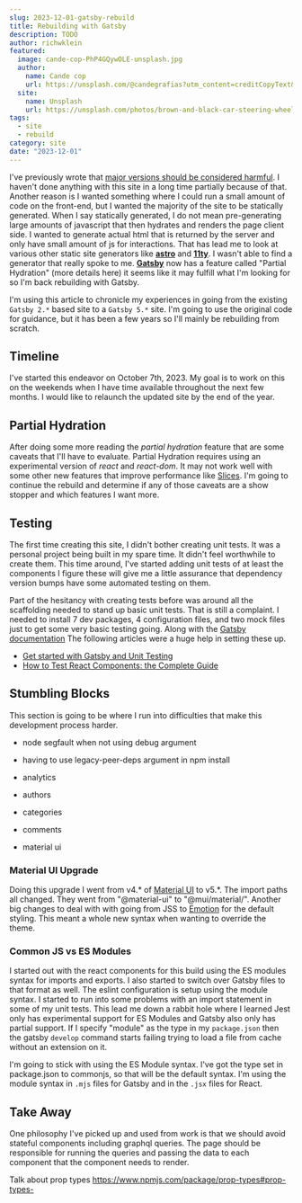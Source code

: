 ```yaml
---
slug: 2023-12-01-gatsby-rebuild
title: Rebuilding with Gatsby
description: TODO
author: richwklein
featured: 
  image: cande-cop-PhP4GQywOLE-unsplash.jpg
  author:
    name: Cande cop
    url: https://unsplash.com/@candegrafias?utm_content=creditCopyText&utm_medium=referral&utm_source=unsplash
  site:
    name: Unsplash
    url: https://unsplash.com/photos/brown-and-black-car-steering-wheel-PhP4GQywOLE?utm_content=creditCopyText&utm_medium=referral&utm_source=unsplash
tags:
  - site
  - rebuild
category: site
date: "2023-12-01"
---
```


I've previously wrote that [major versions should be considered harmful](/article/2022-02-26-major-harmful). I haven't done anything with this site in a long time partially because of that. Another reason is I wanted something where I could run a small amount of code on the front-end, but I wanted the majority of the site to be statically generated. When I say statically generated, I do not mean pre-generating large amounts of javascript that then hydrates and renders the page client side. I wanted to generate actual html that is returned by the server and only have small amount of js for interactions. That has lead me to look at various other static site generators like **[astro](https://astro.build/)** and **[11ty](https://www.11ty.dev/)**. I wasn't able to find a generator that really spoke to me. **[Gatsby](https://www.gatsbyjs.com/)** now has a feature called "Partial Hydration" (more details here) it seems like it may fulfill what I'm looking for so I'm back rebuilding with Gatsby.

I'm using this article to chronicle my experiences in going from the existing `Gatsby 2.*` based site to a `Gatsby 5.*` site. I'm going to use the original code for guidance, but it has been a few years so I'll mainly be rebuilding from scratch.

## Timeline
I've started this endeavor on October 7th, 2023. My goal is to work on this on the weekends when I have time available throughout the next few months. I would like to relaunch the updated site by the end of the year.

## Partial Hydration
After doing some more reading the *partial hydration* feature that are some caveats that I'll have to evaluate. Partial Hydration requires using an experimental version of *react* and *react-dom*. It may not work well with some other new features that improve performance like [Slices](https://www.gatsbyjs.com/docs/reference/release-notes/v5.0/#slice-api). I'm going to continue the rebuild and determine if any of those caveats are a show stopper and which features I want more.

## Testing

The first time creating this site, I didn't bother creating unit tests. It was a personal project being built in my spare time. It didn't feel worthwhile to create them. This time around, I've started adding unit tests of at least the components I figure these will give me a little assurance that dependency version bumps have some automated testing on them. 

Part of the hesitancy with creating tests before was around all the scaffolding needed to stand up basic unit tests. That is still a complaint. I needed to install 7 dev packages, 4 configuration files, and two mock files just to get some very basic testing going. Along with the [Gatsby documentation](https://www.gatsbyjs.com/docs/how-to/testing/unit-testing/) The following articles were a huge help in setting these up.

- [Get started with Gatsby and Unit Testing](https://danielabaron.me/blog/gatsby-unit-testing/)
- [How to Test React Components: the Complete Guide](https://www.freecodecamp.org/news/testing-react-hooks/)


## Stumbling Blocks
This section is going to be where I run into difficulties that make this development process harder.

- node segfault when not using debug argument
- having to use legacy-peer-deps argument in npm install

- analytics
- authors
- categories
- comments
- material ui

### Material UI Upgrade
Doing this upgrade I went from v4.* of [Material UI](https://mui.com/material-ui/getting-started/) to v5.*.
The import paths all changed. They went from "@material-ui" to "@mui/material/". Another big changes to deal with with going 
from JSS to [Emotion](https://emotion.sh/docs/introduction) for 
the default styling. This meant a whole new syntax when wanting to override the theme.

### Common JS vs ES Modules
I started out with the react components for this build using the ES modules syntax for imports and exports. I also started to switch over Gatsby files to that format as well. The eslint configuration is setup using the module syntax. I started to run into some problems with an import statement in some of my unit tests. This lead me down a rabbit hole where I learned Jest only has experimental support for ES Modules and Gatsby also only has partial support. If I specify "module" as the type in my `package.json` then the gatsby `develop` command starts failing trying to load a file from cache without an extension on it. 

I'm going to stick with using the ES Module syntax. I've got the type set in package.json to commonjs, so that will be the default syntax. I'm using the module syntax in `.mjs` files for Gatsby and in the `.jsx` files for React.

## Take Away
One philosophy I've picked up and used from work is that we should avoid stateful components including graphql queries. The page should be responsible for running the queries and passing the data to each component that the component needs to render.

Talk about prop types https://www.npmjs.com/package/prop-types#prop-types-
